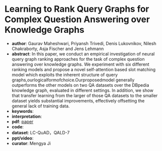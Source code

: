 # Learning to Rank Query Graphs for Complex Question Answering over Knowledge Graphs 
- **author**: Gaurav Maheshwari, Priyansh Trivedi, Denis Lukovnikov, Nilesh Chakraborty, Asja Fischer and Jens Lehmann
- **abstract**: In this paper, we conduct an empirical investigation of neural query graph ranking approaches for the task of complex question answering over knowledge graphs. We experiment with six different ranking models and propose a novel self-attention based slot matching model which exploits the inherent structure of query graphs,ourlogicalformofchoice.Ourproposedmodel generally outperforms the other models on two QA datasets over the DBpedia knowledge graph, evaluated in different settings. In addition, we show that transfer learning from the larger of those QA datasets to the smaller dataset yields substantial improvements, effectively offsetting the general lack of training data.
- **keywords**: 
- **interpretation**: []()
- **pdf**: [paper](https://arxiv.org/pdf/1811.01118.pdf)
- **code**: []()
- **dataset**:  LC-QuAD，QALD-7
- **ppt/video**:
- **curator**: Mengya Ji
